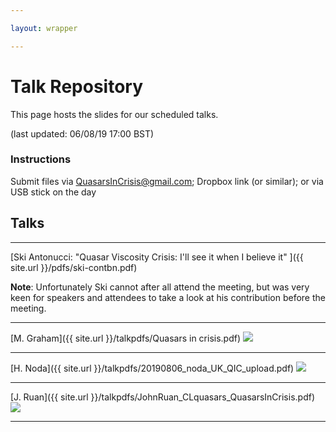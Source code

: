 ```yaml
---

layout: wrapper

---
```


# Talk Repository

This page hosts the slides for our scheduled talks.

(last updated: 06/08/19 17:00 BST)

### Instructions

Submit files via [QuasarsInCrisis@gmail.com](mailto:quasarsincrisis@gmail.com); Dropbox link (or similar); or via USB stick on the day

## Talks

---

[Ski Antonucci: "Quasar Viscosity Crisis: I'll see it when I believe it" ]({{ site.url }}/pdfs/ski-contbn.pdf)  

**Note**: Unfortunately Ski cannot after all attend the meeting, but was very keen for speakers and attendees to take a look at his contribution before the meeting.

---

[M. Graham]({{ site.url }}/talkpdfs/Quasars in crisis.pdf)
<image src="{{ site.url }}/talkpngs/Quasars in crisis.png" />

---

[H. Noda]({{ site.url }}/talkpdfs/20190806_noda_UK_QIC_upload.pdf)
<image src="{{ site.url }}/talkpngs/20190806_noda_UK_QIC_upload.png" />

---

[J. Ruan]({{ site.url }}/talkpdfs/JohnRuan_CLquasars_QuasarsInCrisis.pdf)
<image src="{{ site.url }}/talkpngs/JohnRuan_CLquasars_QuasarsInCrisis.png" />

---




